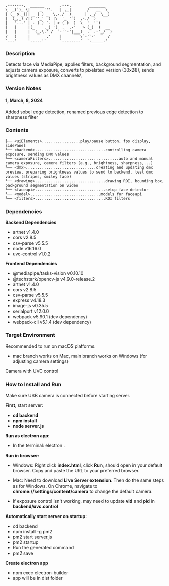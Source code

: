 ```
.-------.  ______       .---.        _______    
\  _(`)_ \|    _ `''.   | ,_|       /   __  \   
| (_ o._)|| _ | ) _  \,-./  )      | ,_/  \__)  
|  (_,_) /|( ''_'  ) |\  '_ '`)  ,-./  )        
|   '-.-' | . (_) `. | > (_)  )  \  '_ '`)      
|   |     |(_    ._) '(  .  .-'   > (_)  )  __  
|   |     |  (_.\.' /  `-'`-'|___(  .  .-'_/  ) 
/   )     |       .'    |        \`-'`-'     /  
`---'     '-----'`      `--------`  `._____.'   
```
### Description

Detects face via MediaPipe, applies filters, background segmentation, and adjusts camera exposure, converts to pixelated version (30x28), sends brightness values as DMX channels\

### Version Notes
#### 1, March, 8, 2024
Added sobel edge detection, renamed previous edge detection to sharpness filter

### Contents
```
├── <uiElements>.................play/pause button, fps display, sidePanel
└── <backend>...............................controlling camera exposure, sending DMX values
└── <cameraFilters>...............................auto and manual camera exposure, camera filters (e.g., brightness, sharpness,...)
└── <dmx>...............................creating and updating dmx preview, preparing brightness values to send to backend, test dmx values (stripes, smiley face)
└── <drawing>...............................drawing ROI, bounding box, background segmentation on video
└── <faceapi>...............................setup face detector
└── <model>...............................models for faceapi 
└── <filters>...............................ROI filters
```
### Dependencies
**Backend Dependencies**
- artnet v1.4.0 
- cors v2.8.5 
- csv-parse v5.5.5 
- node v16.16.0 
- uvc-control v1.0.2

**Frontend Dependencies**
- @mediapipe/tasks-vision v0.10.10 
- @techstark/opencv-js v4.9.0-release.2 
- artnet v1.4.0 
- cors v2.8.5 
- csv-parse v5.5.5 
- express v4.18.3 
- image-js v0.35.5 
- serialport v12.0.0 
- webpack v5.90.1 (dev dependency)
- webpack-cli v5.1.4 (dev dependency)

### Target Environment
Recommended to run on macOS platforms.
- mac branch works on Mac, main branch works on Windows (for adjusting camera settings)

Camera with UVC control

### How to Install and Run
Make sure USB camera is connected before starting server.

**First**, start server:
- **cd backend**
- **npm install**
- **node server.js**

**Run as electron app:**
- In the terminal: electron .

**Run in browser:**
- Windows: Right click **index.html**, click **Run**, should open in your default browser. Copy and paste the URL to your preferred browser.
- Mac: Need to download **Live Server extension**. Then do the same steps as for Windows.
  On Chrome, navigate to **chrome://settings/content/camera** to change the default camera.

- If exposure control isn't working, may need to update **vid** and **pid** in **backend/uvc.control**

**Automatically start server on startup:**
- cd backend
- npm install -g pm2
- pm2 start server.js
- pm2 startup
- Run the generated command
- pm2 save

**Create electron app**
- npm exec electron-builder
- app will be in dist folder